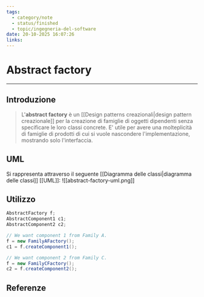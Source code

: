 ```yaml
---
tags:
  - category/note
  - status/finished
  - topic/ingegneria-del-software
date: 20-10-2025 16:07:26
links:
---
```

# Abstract factory
---
## Introduzione
> L'**abstract factory** è un [[Design patterns creazionali|design pattern creazionale]] per la creazione di famiglie di oggetti dipendenti senza specificare le loro classi concrete. E' utile per avere una molteplicità di famiglie di prodotti di cui si vuole nascondere l'implementazione, mostrando solo l'interfaccia.

## UML
Si rappresenta attraverso il seguente [[Diagramma delle classi|diagramma delle classi]] [[UML]]:
![[abstract-factory-uml.png]]

## Utilizzo
```Java
AbstractFactory f;
AbstractComponent1 c1;
AbstractComponent2 c2;

// We want component 1 from Family A.
f = new FamilyAFactory();
c1 = f.createComponent1();

// We want component 2 from Family C.
f = new FamilyCFactory();
c2 = f.createComponent2();
```

## Referenze